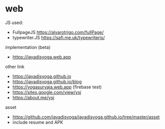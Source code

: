 # web

JS used:
* FullpageJS      https://alvarotrigo.com/fullPage/
* typewriter.JS   https://safi.me.uk/typewriterjs/

implementation (beta)
* https://jayadisyoga.web.app

other link
* https://jayadisyoga.github.io
* https://jayadisyoga.github.io/blog
* https://yogasuryaja.web.app (firebase test)
* https://sites.google.com/view/ysj
* https://about.me/ysj

asset
* https://github.com/jayadisyoga/jayadisyoga.github.io/tree/master/asset
* include resume and APK

